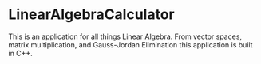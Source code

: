 # LinearAlgebraCalculator

This is an application for all things Linear Algebra. From vector spaces, matrix multiplication, and Gauss-Jordan Elimination this application is built in C++.
